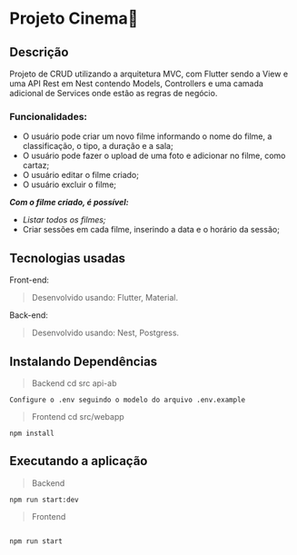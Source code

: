 
# Projeto  Cinema🎥

## Descrição

Projeto de CRUD utilizando a arquitetura MVC, com Flutter sendo a View e uma API Rest em Nest contendo Models, Controllers e uma camada adicional de Services onde estão as regras de negócio.

### Funcionalidades:

-   O usuário pode criar um novo filme informando o nome do filme, a classificação, o tipo, a duração e a sala;
-   O usuário pode fazer o upload de uma foto e adicionar no filme, como cartaz;
-   O usuário editar o filme criado;    
-   O usuário excluir o filme;      

_**Com o filme criado, é possível:**_

-   _Listar todos os filmes;_
-   Criar sessões em cada filme, inserindo a data e o horário da sessão;

## Tecnologias usadas

Front-end:

> Desenvolvido usando: Flutter, Material.

Back-end:

> Desenvolvido usando: Nest, Postgress.


## Instalando Dependências

> Backend cd src api-ab

```npm install
Configure o .env seguindo o modelo do arquivo .env.example

```

> Frontend cd src/webapp

```
npm install

```

## Executando a aplicação

> Backend

```
npm run start:dev

```

> Frontend

```

npm run start

